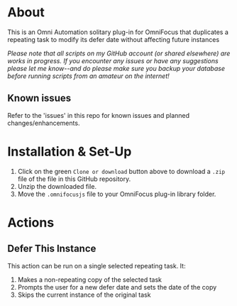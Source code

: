 # About

This is an Omni Automation solitary plug-in for OmniFocus that duplicates a repeating task to modify its defer date without affecting future instances

_Please note that all scripts on my GitHub account (or shared elsewhere) are works in progress. If you encounter any issues or have any suggestions please let me know--and do please make sure you backup your database before running scripts from an amateur on the internet!_

## Known issues

Refer to the 'issues' in this repo for known issues and planned changes/enhancements.

# Installation & Set-Up

1. Click on the green `Clone or download` button above to download a `.zip` file of the file in this GitHub repository.
2. Unzip the downloaded file.
3. Move the `.omnifocusjs` file to your OmniFocus plug-in library folder.

# Actions

## Defer This Instance

This action can be run on a single selected repeating task. It:

1. Makes a non-repeating copy of the selected task
2. Prompts the user for a new defer date and sets the date of the copy
3. Skips the current instance of the original task